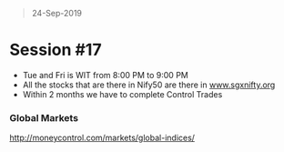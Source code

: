 > 24-Sep-2019
# Session #17

- Tue and Fri is WIT from 8:00 PM to 9:00 PM
- All the stocks that are there in Nify50 are there in www.sgxnifty.org
- Within 2 months we have to complete Control Trades

### Global Markets
http://moneycontrol.com/markets/global-indices/


<!--stackedit_data:
eyJoaXN0b3J5IjpbMTg5MzQ1Nzc5MywxMzk5NzIwNDkyLC0yMD
I0MDk2MTI4LC0xNTU0NDU3MTU0LC0xODc2NDcxMTE0XX0=
-->